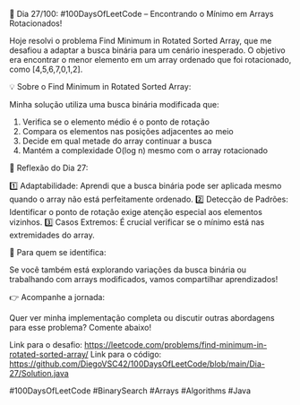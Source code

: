 🚀 Dia 27/100: #100DaysOfLeetCode – Encontrando o Mínimo em Arrays Rotacionados!

Hoje resolvi o problema Find Minimum in Rotated Sorted Array, que me desafiou a adaptar a busca binária para um cenário inesperado. O objetivo era encontrar o menor elemento em um array ordenado que foi rotacionado, como [4,5,6,7,0,1,2].

💡 Sobre o Find Minimum in Rotated Sorted Array:

Minha solução utiliza uma busca binária modificada que:

1. Verifica se o elemento médio é o ponto de rotação
2. Compara os elementos nas posições adjacentes ao meio
3. Decide em qual metade do array continuar a busca
4. Mantém a complexidade O(log n) mesmo com o array rotacionado

🌟 Reflexão do Dia 27:

1️⃣ Adaptabilidade: Aprendi que a busca binária pode ser aplicada mesmo quando o array não está perfeitamente ordenado.
2️⃣ Detecção de Padrões: Identificar o ponto de rotação exige atenção especial aos elementos vizinhos.
3️⃣ Casos Extremos: É crucial verificar se o mínimo está nas extremidades do array.

📌 Para quem se identifica:

Se você também está explorando variações da busca binária ou trabalhando com arrays modificados, vamos compartilhar aprendizados!

👉 Acompanhe a jornada:

Quer ver minha implementação completa ou discutir outras abordagens para esse problema? Comente abaixo!

Link para o desafio: https://leetcode.com/problems/find-minimum-in-rotated-sorted-array/
Link para o código: https://github.com/DiegoVSC42/100DaysOfLeetCode/blob/main/Dia-27/Solution.java

#100DaysOfLeetCode #BinarySearch #Arrays #Algorithms #Java
